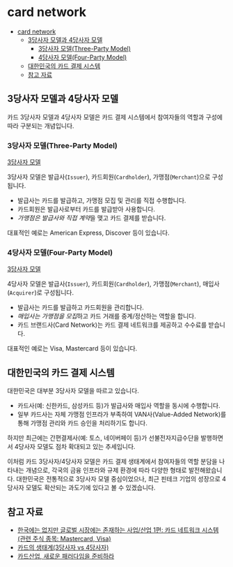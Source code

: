 # card network

- [card network](#card-network)
    - [3당사자 모델과 4당사자 모델](#3당사자-모델과-4당사자-모델)
        - [3당사자 모델(Three-Party Model)](#3당사자-모델three-party-model)
        - [4당사자 모델(Four-Party Model)](#4당사자-모델four-party-model)
    - [대한민국의 카드 결제 시스템](#대한민국의-카드-결제-시스템)
    - [참고 자료](#참고-자료)

## 3당사자 모델과 4당사자 모델

카드 3당사자 모델과 4당사자 모델은 카드 결제 시스템에서 참여자들의 역할과 구성에 따라 구분되는 개념입니다.

### 3당사자 모델(Three-Party Model)

[3당사자 모델](../resources/3당사자%20모델.jpeg)

3당사자 모델은 발급사(`Issuer`), 카드회원(`Cardholder`), 가맹점(`Merchant`)으로 구성됩니다.

- 발급사는 카드를 발급하고, 가맹점 모집 및 관리를 직접 수행합니다.
- 카드회원은 발급사로부터 카드를 발급받아 사용합니다.
- *가맹점은 발급사와 직접 계약*을 맺고 카드 결제를 받습니다.

대표적인 예로는 American Express, Discover 등이 있습니다.

### 4당사자 모델(Four-Party Model)

[3당사자 모델](../resources/4당사자%20모델.jpeg)

4당사자 모델은 발급사(`Issuer`), 카드회원(`Cardholder`), 가맹점(`Merchant`), 매입사(`Acquirer`)로 구성됩니다.

- 발급사는 카드를 발급하고 카드회원을 관리합니다.
- *매입사는 가맹점을 모집*하고 카드 거래를 중계/정산하는 역할을 합니다.
- 카드 브랜드사(Card Network)는 카드 결제 네트워크를 제공하고 수수료를 받습니다.

대표적인 예로는 Visa, Mastercard 등이 있습니다.

## 대한민국의 카드 결제 시스템

대한민국은 대부분 3당사자 모델을 따르고 있습니다.

- 카드사(예: 신한카드, 삼성카드 등)가 발급사와 매입사 역할을 동시에 수행합니다.
- 일부 카드사는 자체 가맹점 인프라가 부족하여 VAN사(Value-Added Network)를 통해 가맹점 관리와 카드 승인을 처리하기도 합니다.

하지만 최근에는 간편결제사(예: 토스, 네이버페이 등)가 선불전자지급수단을 발행하면서 4당사자 모델도 점차 확대되고 있는 추세입니다.

이처럼 카드 3당사자/4당사자 모델은 카드 결제 생태계에서 참여자들의 역할 분담을 나타내는 개념으로, 각국의 금융 인프라와 규제 환경에 따라 다양한 형태로 발전해왔습니다. 대한민국은 전통적으로 3당사자 모델 중심이었으나, 최근 핀테크 기업의 성장으로 4당사자 모델도 확산되는 과도기에 있다고 볼 수 있겠습니다.

## 참고 자료

- [한국에는 없지만 글로벌 시장에는 존재하는 사업/산업 1편: 카드 네트워크 시스템 (관련 주식 종목: Mastercard, Visa)](https://blog.naver.com/brjhlee/222071914218)
- [카드의 생태계(3당사자 vs 4당사자)](https://konairecruit.oopy.io/e55ba02c-a790-4a0a-a057-8371f3d93951)
- [카드산업, 새로운 패러다임을 준비하라](https://assets.kpmg.com/content/dam/kpmg/kr/pdf/2019/kr-issuemonitor-card-new-paradigm-20191104.pdf)
